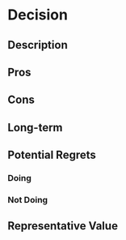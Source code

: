 # Decision

## Description

## Pros

## Cons

## Long-term 

## Potential Regrets

### Doing

### Not Doing

## Representative Value